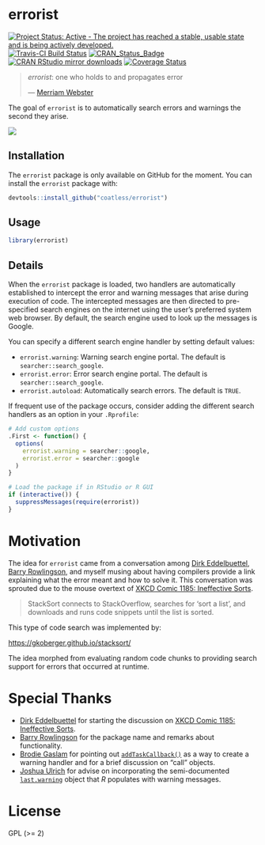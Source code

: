
<!-- README.md is generated from README.Rmd. Please edit that file -->

# errorist

[![Project Status: Active - The project has reached a stable, usable
state and is being actively
developed.](http://www.repostatus.org/badges/latest/active.svg)](http://www.repostatus.org/#active)
[![Travis-CI Build
Status](https://travis-ci.org/coatless/errorist.svg?branch=master)](https://travis-ci.org/coatless/errorist)
[![CRAN\_Status\_Badge](http://www.r-pkg.org/badges/version/errorist)](https://cran.r-project.org/package=errorist)
[![CRAN RStudio mirror
downloads](http://cranlogs.r-pkg.org/badges/errorist)](http://www.r-pkg.org/pkg/errorist)
[![Coverage
Status](https://img.shields.io/codecov/c/github/coatless/errorist/master.svg)](https://codecov.io/github/coatless/errorist?branch=master)

> *errorist*: one who holds to and propagates error
> 
> — [Merriam
> Webster](https://www.merriam-webster.com/dictionary/errorist)

The goal of `errorist` is to automatically search errors and warnings
the second they arise.

![](https://media.giphy.com/media/l1IBjB9qJ2jOnntOU/giphy.gif)

## Installation

The `errorist` package is only available on GitHub for the moment. You
can install the `errorist` package with:

``` r
devtools::install_github("coatless/errorist")
```

## Usage

``` r
library(errorist)
```

## Details

When the `errorist` package is loaded, two handlers are automatically
established to intercept the error and warning messages that arise
during execution of code. The intercepted messages are then directed to
pre-specified search engines on the internet using the user’s preferred
system web browser. By default, the search engine used to look up the
messages is Google.

You can specify a different search engine handler by setting default
values:

  - `errorist.warning`: Warning search engine portal. The default is
    `searcher::search_google`.
  - `errorist.error`: Error search engine portal. The default is
    `searcher::search_google`.
  - `errorist.autoload`: Automatically search errors. The default is
    `TRUE`.

If frequent use of the package occurs, consider adding the different
search handlers as an option in your `.Rprofile`:

``` r
# Add custom options
.First <- function() {
  options(
    errorist.warning = searcher::google,
    errorist.error = searcher::google
  )
}

# Load the package if in RStudio or R GUI
if (interactive()) {
  suppressMessages(require(errorist))
}
```

# Motivation

The idea for `errorist` came from a conversation among [Dirk
Eddelbuettel](http://dirk.eddelbuettel.com), [Barry
Rowlingson](http://barry.rowlingson.com), and myself musing about having
compilers provide a link explaining what the error meant and how to
solve it. This conversation was sprouted due to the mouse overtext of
[XKCD Comic 1185: Ineffective Sorts](https://xkcd.com/1185/).

> StackSort connects to StackOverflow, searches for ‘sort a list’, and
> downloads and runs code snippets until the list is sorted.

This type of code search was implemented by:

<https://gkoberger.github.io/stacksort/>

The idea morphed from evaluating random code chunks to providing search
support for errors that occurred at runtime.

# Special Thanks

  - [Dirk Eddelbuettel](http://dirk.eddelbuettel.com) for starting the
    discussion on [XKCD Comic 1185: Ineffective
    Sorts](https://xkcd.com/1185/).
  - [Barry Rowlingson](http://barry.rowlingson.com) for the package name
    and remarks about functionality.
  - [Brodie Gaslam](http://www.brodieg.com/) for pointing out
    [`addTaskCallback()`](https://stat.ethz.ch/R-manual/R-devel/library/base/html/taskCallback.html)
    as a way to create a warning handler and for a brief discussion on
    “call” objects.
  - [Joshua Ulrich](http://www.joshuaulrich.com/) for advise on
    incorporating the semi-documented
    [`last.warning`](https://stat.ethz.ch/R-manual/R-devel/library/base/html/warning.html)
    object that *R* populates with warning messages.

# License

GPL (\>= 2)
